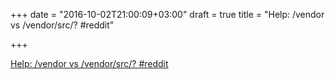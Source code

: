 +++
date = "2016-10-02T21:00:09+03:00"
draft = true
title = "Help: /vendor vs /vendor/src/?  #reddit"

+++

<p><a href="https://t.co/Ra7UDEQhIR">Help: /vendor vs /vendor/src/?  #reddit</a></p>
